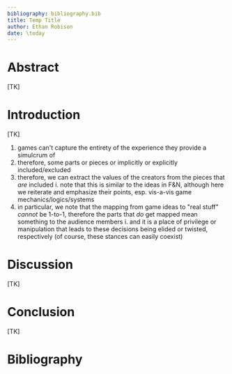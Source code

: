 ```yaml
---
bibliography: bibliography.bib
title: Temp Title
author: Ethan Robison
date: \today
---
```


# Abstract
[TK]

# Introduction
[TK]

1. games can't capture the entirety of the experience they provide a
  simulcrum of
2. therefore, some parts or pieces or implicitly or explicitly
   included/excluded
3. therefore, we can extract the values of the creators from the pieces
   that _are_ included
    i. note that this is similar to the ideas in F&N, although here we 
    reiterate and emphasize their points, esp. vis-a-vis game
    mechanics/logics/systems
4. in particular, we note that the mapping from game ideas to "real
   stuff" _cannot_ be 1-to-1, therefore the parts that _do_ get mapped
   mean something to the audience members
   i. and it is a place of privilege or manipulation that leads to these
   decisions being elided or twisted, respectively (of course, these
   stances can easily coexist)

# Discussion
[TK]

# Conclusion
[TK]

# Bibliography
